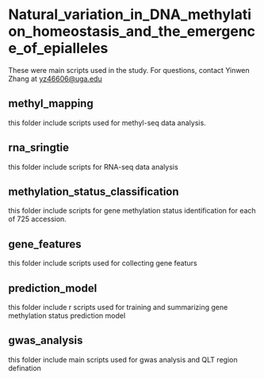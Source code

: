 # Natural_variation_in_DNA_methylation_homeostasis_and_the_emergence_of_epialleles
These were main scripts used in the study. 
For questions, contact Yinwen Zhang at yz46606@uga.edu
## methyl_mapping
this folder include scripts used for methyl-seq data analysis.
## rna_sringtie
this folder include scripts for RNA-seq data analysis
## methylation_status_classification
this folder include scripts for gene methylation status identification for each of 725 accession.
## gene_features
this folder include scripts used for collecting gene featurs
## prediction_model
this folder include r scripts used for training and summarizing gene methylation status prediction model
## gwas_analysis
this folder include main scripts used for gwas analysis and QLT region defination
